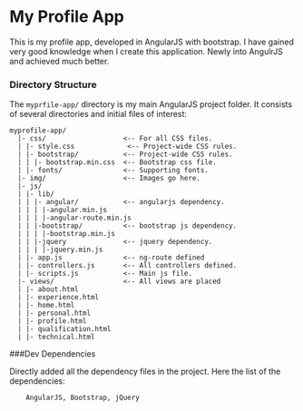 My Profile App
=============

This is my profile app, developed in AngularJS with bootstrap. I have gained very good knowledge when I create this application. Newly into AngulrJS and achieved much better.

### Directory Structure
The `myprfile-app/` directory is my main AngularJS project folder. It consists
of several directories and initial files of interest:

    myprofile-app/
      |- css/                   <-- For all CSS files.
      | |- style.css             <-- Project-wide CSS rules.
      | |- bootstrap/           <-- Project-wide CSS rules.
      | | |- bootstrap.min.css  <-- Bootstrap css file.
      | |- fonts/               <-- Supporting fonts.
      |- img/                   <-- Images go here.
      |- js/
      | |- lib/
      | | |- angular/           <-- angularjs dependency.
      | | | |-angular.min.js
      | | | |-angular-route.min.js
      | | |-bootstrap/          <-- bootstrap js dependency.
      | | | |-bootstrap.min.js
      | | |-jquery              <-- jquery dependency.
      | | | |-jquery.min.js
      | |- app.js               <-- ng-route defined
      | |- controllers.js       <-- All controllers defined.
      | |- scripts.js           <-- Main js file.
      |- views/                 <-- All views are placed
      | |- about.html           
      | |- experience.html      
      | |- home.html            
      | |- personal.html        
      | |- profile.html         
      | |- qualification.html   
      | |- technical.html       

###Dev Dependencies

Directly added all the dependency files in the project. Here the list of the dependencies:
        
        AngularJS, Bootstrap, jQuery
